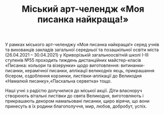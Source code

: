﻿---
title: Міський арт-челендж «Моя писанка найкраща!»
---

У рамках міського арт-челенджу «Моя писанка найкраща!» серед учнів та вихованців закладів загальної середньої та позашкільної освіти міста  (26.04.2021 – 30.04.2021) у Криворізькій загальноосвітній школі І-ІІІ ступенів №55 проходить  тиждень дистанційних майстер-класів «Писанка: кольори та візерунки» щодо виготовлення: витинанки-писанки, керамічної писанки, аплікації великодніх яєць, прикрашання бісером, оздоблення корзинки, листівки-аплікації до Великодня «Намалюй писанку»,«Пасхальна серветка» тощо.

Наші учні з радістю долучилися до міської акції. Діти власноруч створюють вітальні листівки до свята Великодня, виготовляють і прикрашають декором намальовані писанки, щиро вірячи, що вони принесуть в їх родини благополуччя, мир, любов, добробут, успіх.

<youtube id="uhsbOutbEUc"></youtube>